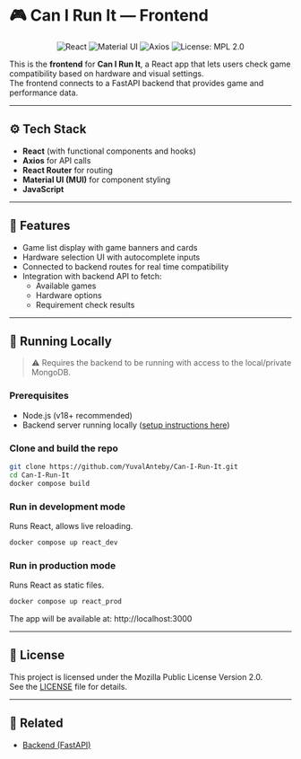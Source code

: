 # 🎮 Can I Run It — Frontend

<p align="center">
  <img src="https://img.shields.io/badge/React-18-blue?logo=react" alt="React">
  <img src="https://img.shields.io/badge/MUI-5-blue?logo=mui&logoColor=white" alt="Material UI">
  <img src="https://img.shields.io/badge/Axios-HTTP-yellow" alt="Axios">
  <img src="https://img.shields.io/badge/License-MPL_2.0-brightgreen.svg" alt="License: MPL 2.0">
</p>

This is the **frontend** for **Can I Run It**, a React app that lets users check game compatibility based on 
hardware and visual settings. 
<br>
The frontend connects to a FastAPI backend that provides game and performance data.


---

## ⚙️ Tech Stack

- **React** (with functional components and hooks)
- **Axios** for API calls
- **React Router** for routing
- **Material UI (MUI)** for component styling
- **JavaScript** 

---

## 🌟 Features

- Game list display with game banners and cards
- Hardware selection UI with autocomplete inputs
- Connected to backend routes for real time compatibility
- Integration with backend API to fetch:
    - Available games
    - Hardware options
    - Requirement check results

---

## 🐳 Running Locally

> ⚠️ Requires the backend to be running with access to the local/private MongoDB.

### Prerequisites

- Node.js (v18+ recommended)
- Backend server running locally ([setup instructions here](https://github.com/YuvalAnteby/Can-I-Run-It/tree/main/backend))

### Clone and build the repo

```bash
git clone https://github.com/YuvalAnteby/Can-I-Run-It.git
cd Can-I-Run-It
docker compose build
```

### Run in development mode
Runs React, allows live reloading.
```bash
docker compose up react_dev
```

### Run in production mode
Runs React as static files.
```bash
docker compose up react_prod
```

The app will be available at: http://localhost:3000

---

## 📄 License
This project is licensed under the Mozilla Public License Version 2.0.<br />
See the [LICENSE](https://github.com/YuvalAnteby/Can-I-Run-It/blob/main/LICENSE) file for details.

---

## 🔗 Related

- [Backend (FastAPI)](https://github.com/YuvalAnteby/Can-I-Run-It/tree/main/backend)

